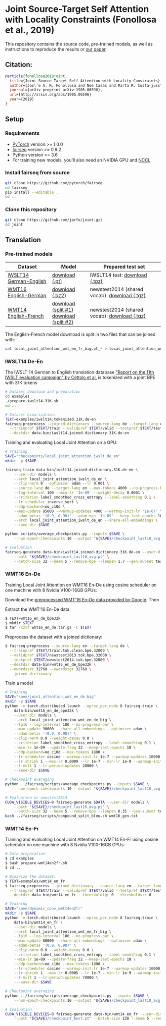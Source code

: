 # Joint Source-Target Self Attention with Locality Constraints (Fonollosa et al., 2019)
This repository contains the source code, pre-trained models, as well as instructions to reproduce the results or [our paper](http://arxiv.org/abs/1905.06596)

## Citation:
```bibtex
@article{fonollosa2019joint,
  title={Joint Source-Target Self Attention with Locality Constraints},
  author={Jos\'e A. R. Fonollosa and Noe Casas and Marta R. Costa-juss\`a},
  journal={arXiv preprint arXiv:1905.06596},
  url={http://arxiv.org/abs/1905.06596}
  year={2019}
}
```

## Setup

### Requirements

* [PyTorch](http://pytorch.org/) version >= 1.0.0
* [fairseq](https://github.com/pytorch/fairseq) version >= 0.6.2
* Python version >= 3.6
* For training new models, you'll also need an NVIDIA GPU and [NCCL](https://github.com/NVIDIA/nccl)

### Install fairseq from source
```sh
git clone https://github.com/pytorch/fairseq
cd fairseq
pip install --editable .
cd ..
```

### Clone this repository
```sh
git clone https://github.com/jarfo/joint.git
cd joint
```

## Translation

### Pre-trained models
Dataset | Model | Prepared test set
---|---|---
[IWSLT14 German-English](https://wit3.fbk.eu/archive/2014-01/texts/de/en/de-en.tgz) | [download (.pt)](https://github.com/jarfo/joint/releases/download/v0.1/local_joint_attention_iwslt_de_en.pt) | IWSLT14 test: [download (.tgz)](https://github.com/jarfo/joint/releases/download/v0.1/iwslt14.31K.de-en.test.tgz)
[WMT16 English-German](https://drive.google.com/uc?export=download&id=0B_bZck-ksdkpM25jRUN2X2UxMm8) | [download (.bz2)](https://github.com/jarfo/joint/releases/download/v0.1/local_joint_attention_wmt_en_de_big.pt.bz2) | newstest2014 (shared vocab): [download (.tgz)](https://github.com/jarfo/joint/releases/download/v0.1/wmt16_en_de_bpe32k.test.tgz)
[WMT14 English-French](http://statmt.org/wmt14/translation-task.html#Download) | [download (split #1)](https://github.com/jarfo/joint/releases/download/v0.1/local_joint_attention_wmt_en_fr_big.pt_aa) <br> [download (split #2)](https://github.com/jarfo/joint/releases/download/v0.1/local_joint_attention_wmt_en_fr_big.pt_ab) | newstest2014 (shared vocab): [download (.tgz)](https://github.com/jarfo/joint/releases/download/v0.1/wmt14_en_fr.test.tgz)

The English-French model download is split in two files that can be joined with:
```sh
cat local_joint_attention_wmt_en_fr_big.pt_* > local_joint_attention_wmt_en_fr_big.pt
```

### **IWSLT14 De-En**
The IWSLT'14 German to English translation database ["Report on the 11th IWSLT evaluation campaign" by Cettolo et al.](http://workshop2014.iwslt.org/downloads/proceeding.pdf) is tokenized with a joint BPE with 31K tokens
```sh
# Dataset download and preparation
cd examples
./prepare-iwslt14-31K.sh
cd ..

# Dataset binarization:
TEXT=examples/iwslt14.tokenized.31K.de-en
fairseq-preprocess --joined-dictionary --source-lang de --target-lang en \
  --trainpref $TEXT/train --validpref $TEXT/valid --testpref $TEXT/test \
  --destdir data-bin/iwslt14.joined-dictionary.31K.de-en
```

Training and evaluating Local Joint Attention on a GPU:
```sh
# Training
SAVE="checkpoints/local_joint_attention_iwslt_de_en"
mkdir -p $SAVE

fairseq-train data-bin/iwslt14.joined-dictionary.31K.de-en \
    --user-dir models \
    --arch local_joint_attention_iwslt_de_en \
    --clip-norm 0 --optimizer adam --lr 0.001 \
    --source-lang de --target-lang en --max-tokens 4000 --no-progress-bar \
    --log-interval 100 --min-lr '1e-09' --weight-decay 0.0001 \
    --criterion label_smoothed_cross_entropy --label-smoothing 0.1 \
    --lr-scheduler inverse_sqrt \
    --ddp-backend=no_c10d \
    --max-update 85000 --warmup-updates 4000 --warmup-init-lr '1e-07' \
    --adam-betas '(0.9, 0.98)' --adam-eps '1e-09' --keep-last-epochs 10 \
    --arch local_joint_attention_iwslt_de_en --share-all-embeddings \
    --save-dir $SAVE

python scripts/average_checkpoints.py --inputs $SAVE \
    --num-epoch-checkpoints 10 --output "${SAVE}/checkpoint_last10_avg.pt"

# Evaluation
fairseq-generate data-bin/iwslt14.joined-dictionary.31K.de-en --user-dir models \
    --path "${SAVE}/checkpoint_last10_avg.pt" \
    --batch-size 32 --beam 5 --remove-bpe --lenpen 1.7 --gen-subset test --quiet
```

### **WMT16 En-De**
Training Local Joint Attention on WMT16 En-De using cosine scheduler on one machine with 8 Nvidia V100-16GB GPUs:

Download the [preprocessed WMT'16 En-De data provided by Google](https://drive.google.com/uc?export=download&id=0B_bZck-ksdkpM25jRUN2X2UxMm8). Then 

Extract the WMT'16 En-De data:
```sh
$ TEXT=wmt16_en_de_bpe32k
$ mkdir $TEXT
$ tar -xzvf wmt16_en_de.tar.gz -C $TEXT
```

Preprocess the dataset with a joined dictionary:
```sh
$ fairseq-preprocess --source-lang en --target-lang de \
  --trainpref $TEXT/train.tok.clean.bpe.32000 \
  --validpref $TEXT/newstest2013.tok.bpe.32000 \
  --testpref $TEXT/newstest2014.tok.bpe.32000 \
  --destdir data-bin/wmt16_en_de_bpe32k \
  --nwordssrc 32768 --nwordstgt 32768 \
  --joined-dictionary
```

Train a model
```sh
# Training
SAVE="save/joint_attention_wmt_en_de_big"
mkdir -p $SAVE
python -m torch.distributed.launch --nproc_per_node 8 fairseq-train \
    data-bin/wmt16_en_de_bpe32k \
    --user-dir models \
    --arch local_joint_attention_wmt_en_de_big \
    --fp16 --log-interval 100 --no-progress-bar \
    --max-update 30000 --share-all-embeddings --optimizer adam \
    --adam-betas '(0.9, 0.98)' \
    --clip-norm 0.0 --weight-decay 0.0 \
    --criterion label_smoothed_cross_entropy --label-smoothing 0.1 \
    --min-lr 1e-09 --update-freq 32 --keep-last-epochs 10 \
    --ddp-backend=no_c10d --max-tokens 1800 \
    --lr-scheduler cosine --warmup-init-lr 1e-7 --warmup-updates 10000 \
    --lr-shrink 1 --max-lr 0.0009 --lr 1e-7 --min-lr 1e-9 --warmup-init-lr 1e-07 \
    --t-mult 1 --lr-period-updates 20000 \
    --save-dir $SAVE

# Checkpoint averaging
python ../fairseq/scripts/average_checkpoints.py --inputs $SAVE \
    --num-epoch-checkpoints 10 --output "${SAVE}/checkpoint_last10_avg.pt"

# Evaluation on newstest2014
CUDA_VISIBLE_DEVICES=0 fairseq-generate $DATA --user-dir models \
    --path "${SAVE}/checkpoint_last10_avg.pt" \
    --batch-size 32 --beam 5 --remove-bpe --lenpen 0.35 --gen-subset test > wmt16_gen.txt
bash ../fairseq/scripts/compound_split_bleu.sh wmt16_gen.txt
```

### **WMT14 En-Fr**
Training and evaluating Local Joint Attention on WMT14 En-Fr using cosine scheduler on one machine with 8 Nvidia V100-16GB GPUs:
```sh
# Data preparation
$ cd examples
$ bash prepare-wmt14en2fr.sh
$ cd ..

# Binarize the dataset:
$ TEXT=examples/wmt14_en_fr
$ fairseq-preprocess --joined-dictionary --source-lang en --target-lang fr \
  --trainpref $TEXT/train --validpref $TEXT/valid --testpref $TEXT/test \
  --destdir data-bin/wmt14_en_fr --thresholdtgt 0 --thresholdsrc 0

# Training
SAVE="save/dynamic_conv_wmt14en2fr"
mkdir -p $SAVE
python -m torch.distributed.launch --nproc_per_node 8 fairseq-train \
    data-bin/wmt14_en_fr \
    --user-dir models \
    --arch local_joint_attention_wmt_en_fr_big \
    --fp16 --log-interval 100 --no-progress-bar \
    --max-update 80000 --share-all-embeddings --optimizer adam \
    --adam-betas '(0.9, 0.98)' \
    --clip-norm 0.0 --weight-decay 0.0 \
    --criterion label_smoothed_cross_entropy --label-smoothing 0.1 \
    --min-lr 1e-09 --update-freq 32 --keep-last-epochs 10 \
    --ddp-backend=no_c10d --max-tokens 1800 \
    --lr-scheduler cosine --warmup-init-lr 1e-7 --warmup-updates 10000 \
    --lr-shrink 1 --max-lr 0.0005 --lr 1e-7 --min-lr 1e-9 --warmup-init-lr 1e-07 \
    --t-mult 1 --lr-period-updates 70000 \
    ---save-dir $SAVE

# Checkpoint averaging
python ../fairseq/scripts/average_checkpoints.py --inputs $SAVE \
    --num-epoch-checkpoints 10 --output "${SAVE}/checkpoint_last10_avg.pt"

# Evaluation
CUDA_VISIBLE_DEVICES=0 fairseq-generate data-bin/wmt14_en_fr --user-dir models \
    --path "${SAVE}/checkpoint_best.pt" --batch-size 128 --beam 5 --remove-bpe --lenpen 0.9 --gen-subset test
```
